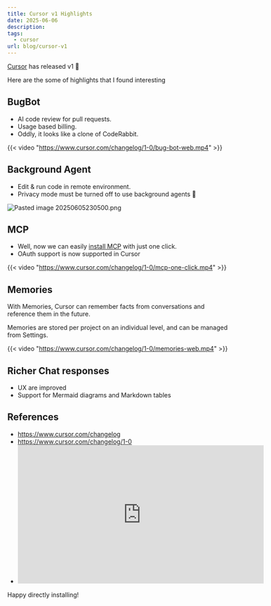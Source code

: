 ```yaml
---
title: Cursor v1 Highlights
date: 2025-06-06
description: 
tags:
  - cursor
url: blog/cursor-v1
---
```

[Cursor](https://cursor.com) has released v1 🥳

Here are the some of highlights that I found interesting

## BugBot
-  AI code review for pull requests.
-  Usage based billing.
- Oddly, it looks like a clone of CodeRabbit.

{{< video "https://www.cursor.com/changelog/1-0/bug-bot-web.mp4"  >}}

## Background Agent
- Edit & run code in remote environment. 
- Privacy mode must be turned off to use background agents 🙈

![Pasted image 20250605230500.png](/images/Pasted-image-20250605230500.png)

## MCP
- Well, now we can easily [install MCP](/blog/cursor-mcp-deeplink/) with just one click.
- OAuth support is now supported in Cursor

{{< video "https://www.cursor.com/changelog/1-0/mcp-one-click.mp4"  >}}
## Memories
With Memories, Cursor can remember facts from conversations and reference them in the future. 

Memories are stored per project on an individual level, and can be managed from Settings.

{{< video "https://www.cursor.com/changelog/1-0/memories-web.mp4"  >}}

## Richer Chat responses
- UX are improved
- Support for Mermaid diagrams and Markdown tables 



## References
- https://www.cursor.com/changelog
- https://www.cursor.com/changelog/1-0
- <iframe width="560" height="315" src="https://www.youtube-nocookie.com/embed/Ig-cfiqWJCs?si=sD8oNOcBbXtg1HuU" title="YouTube video player" frameborder="0" allow="accelerometer; autoplay; clipboard-write; encrypted-media; gyroscope; picture-in-picture; web-share" referrerpolicy="strict-origin-when-cross-origin" allowfullscreen></iframe>

Happy directly installing!